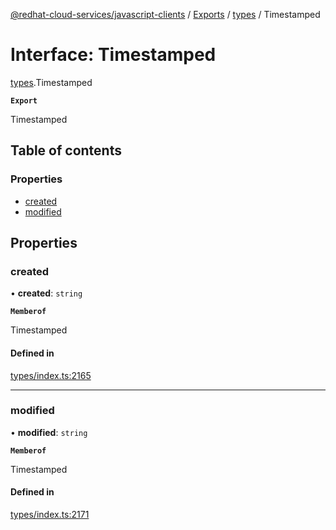 [@redhat-cloud-services/javascript-clients](../README.md) / [Exports](../modules.md) / [types](../modules/types.md) / Timestamped

# Interface: Timestamped

[types](../modules/types.md).Timestamped

**`Export`**

Timestamped

## Table of contents

### Properties

- [created](types.Timestamped.md#created)
- [modified](types.Timestamped.md#modified)

## Properties

### created

• **created**: `string`

**`Memberof`**

Timestamped

#### Defined in

[types/index.ts:2165](https://github.com/RedHatInsights/javascript-clients/blob/main/packages/rbac/types/index.ts#L2165)

___

### modified

• **modified**: `string`

**`Memberof`**

Timestamped

#### Defined in

[types/index.ts:2171](https://github.com/RedHatInsights/javascript-clients/blob/main/packages/rbac/types/index.ts#L2171)
